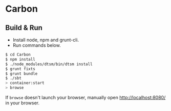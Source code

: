# Carbon #

## Build & Run ##

- Install node, npm and grunt-cli.
- Run commands below.

```sh
$ cd Carbon
$ npm install
$ ./node_modules/dtsm/bin/dtsm install
$ grunt fixts
$ grunt bundle
$ ./sbt
> container:start
> browse
```

If `browse` doesn't launch your browser, manually open [http://localhost:8080/](http://localhost:8080/) in your browser.

